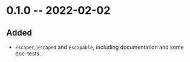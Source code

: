 # 0.1.0 -- 2022-02-02

## Added
- `Escaper`, `Escaped` and `Escapable`, including documentation and some
  doc-tests.
